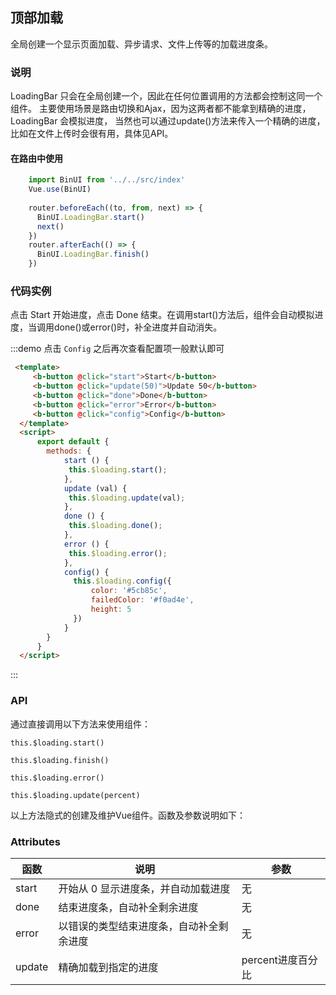 ## 顶部加载

<template>
    <div class="global-anchor">
      <b-anchor :scroll-offset="100">
        <b-anchor-link href="#shuo-ming" title="说明"></b-anchor-link>
        <b-anchor-link href="#dai-ma-shi-li" title="代码实例"></b-anchor-link>
        <b-anchor-link href="#api" title="API"></b-anchor-link>
        <b-anchor-link href="#attributes" title="Attributes"></b-anchor-link>
      </b-anchor>
    </div>
</template>

全局创建一个显示页面加载、异步请求、文件上传等的加载进度条。

### 说明

LoadingBar 只会在全局创建一个，因此在任何位置调用的方法都会控制这同一个组件。
主要使用场景是路由切换和Ajax，因为这两者都不能拿到精确的进度，LoadingBar 会模拟进度，
当然也可以通过update()方法来传入一个精确的进度，比如在文件上传时会很有用，具体见API。

#### 在路由中使用

```javascript        
    import BinUI from '../../src/index'
    Vue.use(BinUI)
    
    router.beforeEach((to, from, next) => {
      BinUI.LoadingBar.start()
      next()
    })
    router.afterEach(() => {
      BinUI.LoadingBar.finish()
    })
```

### 代码实例

点击 Start 开始进度，点击 Done 结束。在调用start()方法后，组件会自动模拟进度，当调用done()或error()时，补全进度并自动消失。

:::demo 点击 `Config` 之后再次查看配置项一般默认即可

```html
 <template>
     <b-button @click="start">Start</b-button>
     <b-button @click="update(50)">Update 50</b-button>
     <b-button @click="done">Done</b-button>
     <b-button @click="error">Error</b-button>
     <b-button @click="config">Config</b-button>
  </template>
  <script>
      export default {
        methods: {
            start () {
             this.$loading.start();
            },
            update (val) {
             this.$loading.update(val);
            },
            done () {
             this.$loading.done();
            },
            error () {
             this.$loading.error();
            },
            config() {
              this.$loading.config({
                  color: '#5cb85c',
                  failedColor: '#f0ad4e',
                  height: 5
              })
            }
        }
      }
  </script>
```
:::

### API

通过直接调用以下方法来使用组件：

    this.$loading.start()
    
    this.$loading.finish()
    
    this.$loading.error()
    
    this.$loading.update(percent)
    
以上方法隐式的创建及维护Vue组件。函数及参数说明如下：

### Attributes

| 函数      | 说明    | 参数      |
|---------- |-------- |---------- |
| start     |  开始从 0 显示进度条，并自动加载进度   | 无  |
| done     |  结束进度条，自动补全剩余进度   | 无  |
| error     |  以错误的类型结束进度条，自动补全剩余进度   | 无  |
| update     |  精确加载到指定的进度   | percent进度百分比  |
